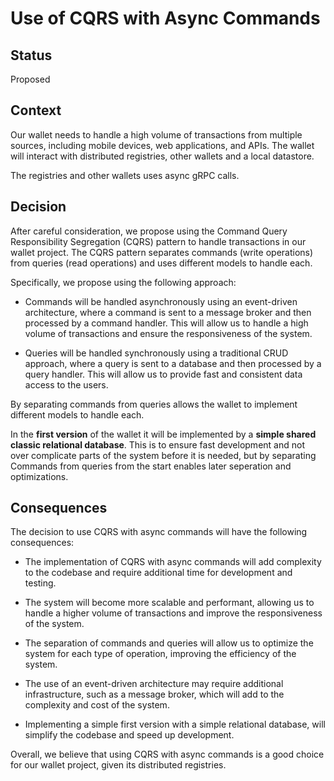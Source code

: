 # Use of CQRS with Async Commands

## Status

Proposed

## Context

Our wallet needs to handle a high volume of transactions from multiple sources, including mobile devices, web applications, and APIs.
The wallet will interact with distributed registries, other wallets and a local datastore.

The registries and other wallets uses async gRPC calls.

## Decision

After careful consideration, we propose using the Command Query Responsibility Segregation (CQRS) pattern to handle transactions in our wallet project. The CQRS pattern separates commands (write operations) from queries (read operations) and uses different models to handle each.

Specifically, we propose using the following approach:

- Commands will be handled asynchronously using an event-driven architecture, where a command is sent to a message broker and then processed by a command handler. This will allow us to handle a high volume of transactions and ensure the responsiveness of the system.

- Queries will be handled synchronously using a traditional CRUD approach, where a query is sent to a database and then processed by a query handler. This will allow us to provide fast and consistent data access to the users.

By separating commands from queries allows the wallet to implement different models to handle each.

In the **first version** of the wallet it will be implemented by a **simple shared classic relational database**.
This is to ensure fast development and not over complicate parts of the system before it is needed,
but by separating Commands from queries from the start enables later seperation and optimizations.

## Consequences

The decision to use CQRS with async commands will have the following consequences:

- The implementation of CQRS with async commands will add complexity to the codebase and require additional time for development and testing.

- The system will become more scalable and performant, allowing us to handle a higher volume of transactions and improve the responsiveness of the system.

- The separation of commands and queries will allow us to optimize the system for each type of operation, improving the efficiency of the system.

- The use of an event-driven architecture may require additional infrastructure, such as a message broker, which will add to the complexity and cost of the system.

- Implementing a simple first version with a simple relational database, will simplify the codebase and speed up development.

Overall, we believe that using CQRS with async commands is a good choice for our wallet project, given its distributed registries.
